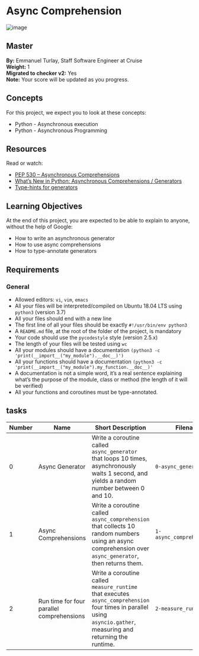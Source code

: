 # Async Comprehension

![image](https://github.com/user-attachments/assets/f6824591-f422-4a54-9f40-909809420c9c)


## Master

**By:** Emmanuel Turlay, Staff Software Engineer at Cruise  
**Weight:** 1  
**Migrated to checker v2:** Yes  
**Note:** Your score will be updated as you progress.

## Concepts

For this project, we expect you to look at these concepts:

- Python - Asynchronous execution
- Python - Asynchronous Programming

## Resources

Read or watch:

- [PEP 530 – Asynchronous Comprehensions](https://www.python.org/dev/peps/pep-0530/)
- [What’s New in Python: Asynchronous Comprehensions / Generators](https://docs.python.org/3/whatsnew/3.6.html#pep-530-asynchronous-comprehensions)
- [Type-hints for generators](https://docs.python.org/3/library/typing.html#typing.Generator)

## Learning Objectives

At the end of this project, you are expected to be able to explain to anyone, without the help of Google:

- How to write an asynchronous generator
- How to use async comprehensions
- How to type-annotate generators

## Requirements

### General

- Allowed editors: `vi`, `vim`, `emacs`
- All your files will be interpreted/compiled on Ubuntu 18.04 LTS using `python3` (version 3.7)
- All your files should end with a new line
- The first line of all your files should be exactly `#!/usr/bin/env python3`
- A `README.md` file, at the root of the folder of the project, is mandatory
- Your code should use the `pycodestyle` style (version 2.5.x)
- The length of your files will be tested using `wc`
- All your modules should have a documentation `(python3 -c 'print(__import__("my_module").__doc__)')`
- All your functions should have a documentation `(python3 -c 'print(__import__("my_module").my_function.__doc__)'`
- A documentation is not a simple word, it’s a real sentence explaining what’s the purpose of the module, class or method (the length of it will be verified)
- All your functions and coroutines must be type-annotated.

## tasks 

| Number | Name                               | Short Description                                                                                                                                              | Filename                     |
|--------|------------------------------------|----------------------------------------------------------------------------------------------------------------------------------------------------------------|------------------------------|
| 0      | Async Generator                    | Write a coroutine called `async_generator` that loops 10 times, asynchronously waits 1 second, and yields a random number between 0 and 10.                     | `0-async_generator.py`       |
| 1      | Async Comprehensions               | Write a coroutine called `async_comprehension` that collects 10 random numbers using an async comprehension over `async_generator`, then returns them.          | `1-async_comprehension.py`   |
| 2      | Run time for four parallel comprehensions | Write a coroutine called `measure_runtime` that executes `async_comprehension` four times in parallel using `asyncio.gather`, measuring and returning the runtime. | `2-measure_runtime.py`        |
